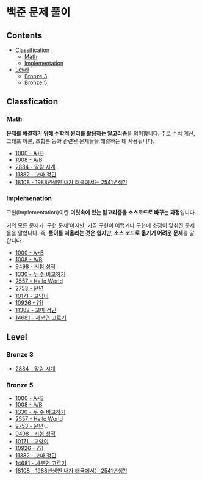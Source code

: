 # 백준 문제 풀이

## Contents

- [Classification](#classfication)
  - [Math](#math)
  - [Implementation](#implemenation)
- [Level](#level)
  - [Bronze 3](#bronze-3)
  - [Bronze 5](#bronze-5)

## Classfication

### Math

**문제를 해결하기 위해 수학적 원리를 활용하는 알고리즘**을 의미합니다. 주로 수치 계산, 그래프 이론, 조합론 등과 관련된 문제들을 해결하는 데 사용됩니다.

- [1000 - A+B](./1000/README.md)
- [1008 - A/B](./1008/README.md)
- [2884 - 알람 시계](./2884/README.md)
- [11382 - 꼬마 정민](./11382/README.md)
- [18108 - 1988년생인 내가 태국에서는 2541년생?!](./18108/README.md)

### Implemenation

구현(Implementation)이란 **머릿속에 있는 알고리즘을 소스코드로 바꾸는 과정**입니다.

거의 모든 문제가 '구현 문제'이지만, 가끔 구현이 어렵거나 구현에 초점이 맞춰진 문제들을 말합니다. 즉, **풀이를 떠올리는 것은 쉽지만, 소스 코드로 옮기기 어려운 문제**를 말합니다.

- [1000 - A+B](./1000/README.md)
- [1008 - A/B](./1008/README.md)
- [9498 - 시험 성적](./9498/README.md)
- [1330 - 두 수 비교하기](./1330/README.md)
- [2557 - Hello World](./2557/README.md)
- [2753 - 윤년](./2753/README.md)
- [10171 - 고양이](10171/README.md)
- [10926 - ??!](./10926/README.md)
- [11382 - 꼬마 정민](./11382/README.md)
- [14681 - 사분면 고르기](./14681/README.md)

## Level

### Bronze 3

- [2884 - 알람 시계](./2884/README.md)

### Bronze 5

- [1000 - A+B](./1000/README.md)
- [1008 - A/B](./1008/README.md)
- [1330 - 두 수 비교하기](./1330/README.md)
- [2557 - Hello World](./2557/README.md)
- [2753 - 윤년](./2753/README.md)ㄴ
- [9498 - 시험 성적](./9498/README.md)
- [10171 - 고양이](10171/README.md)
- [10926 - ??!](./10926/README.md)
- [11382 - 꼬마 정민](./11382/README.md)
- [14681 - 사분면 고르기](./14681/README.md)
- [18108 - 1988년생인 내가 태국에서는 2541년생?!](./18108/README.md)
